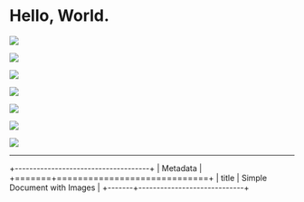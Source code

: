 # Hello, World.

![][image0]

![][image1]

![][image1]

![][image2]

![][image3]

![][image4]

![][image2]

---

+-------------------------------------+
| Metadata                            |
+=======+=============================+
| title | Simple Document with Images |
+-------+-----------------------------+

[image0]: https://images.dummy.com/300.png

[image1]: https://main--repo--owner.hlx.page/media_1c2e2c6c049ccf4b583431e14919687f3a39cc227.png#width=300&height=300

[image2]: about:error

[image3]: data:foobar

[image4]: about:blank

